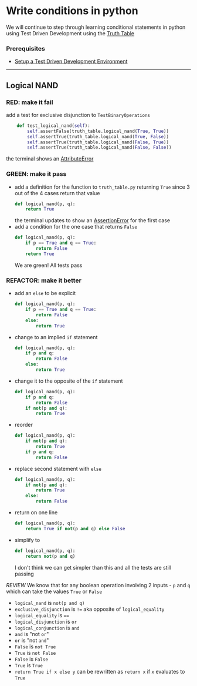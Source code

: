 # Write conditions in python

We will continue to step through learning conditional statements in python using Test Driven Development using the [Truth Table](https://en.wikipedia.org/wiki/Truth_table)

### Prerequisites

- [Setup a Test Driven Development Environment](./TDD_SETUP.md)

---

## Logical NAND

### **RED**: make it fail

add a test for exclusive disjunction to `TestBinaryOperations`

```python
    def test_logical_nand(self):
        self.assertFalse(truth_table.logical_nand(True, True))
        self.assertTrue(truth_table.logical_nand(True, False))
        self.assertTrue(truth_table.logical_nand(False, True))
        self.assertTrue(truth_table.logical_nand(False, False))
```

the terminal shows an [AttributeError](./ATTRIBUTE_ERROR.md)

### **GREEN**: make it pass

- add a definition for the function to `truth_table.py` returning `True` since 3 out of the 4 cases return that value
    ```python
    def logical_nand(p, q):
        return True
    ```
    the terminal updates to show an [AssertionError](./ASSERTION_ERROR.md) for the first case
- add a condition for the one case that returns `False`
    ```python
    def logical_nand(p, q):
        if p == True and q == True:
            return False
        return True
    ```
    We are green! All tests pass

### **REFACTOR**: make it better

- add an `else` to be explicit
    ```python
    def logical_nand(p, q):
        if p == True and q == True:
            return False
        else:
            return True
    ```
- change to an implied `if` statement
    ```python
    def logical_nand(p, q):
        if p and q:
            return False
        else:
            return True
    ```
- change it to the opposite of the `if` statement
    ```python
    def logical_nand(p, q):
        if p and q:
            return False
        if not(p and q):
            return True
    ```
- reorder
    ```python
    def logical_nand(p, q):
        if not(p and q):
            return True
        if p and q:
            return False
    ```
- replace second statement with `else`
    ```python
    def logical_nand(p, q):
        if not(p and q):
            return True
        else:
            return False
    ```
- return on one line
    ```python
    def logical_nand(p, q):
        return True if not(p and q) else False
    ```
- simplify to
    ```python
    def logical_nand(p, q):
        return not(p and q)
    ```
    I don't think we can get simpler than this and all the tests are still passing

*REVIEW*
We know that for any boolean operation involving 2 inputs - `p` and `q` which can take the values `True` or `False`
- `logical_nand` is `not(p and q)`
- `exclusive_disjunction` is `!=` aka opposite of `logical_equality`
- `logical_equality` is `==`
- `logical_disjunction` is `or`
- `logical_conjunction` is `and`
- `and` is "not `or`"
- `or` is "not `and`"
- `False` is `not True`
- `True` is `not False`
- `False` is `False`
- `True` is `True`
- `return True if x else y` can be rewritten as `return x` if `x` evaluates to `True`